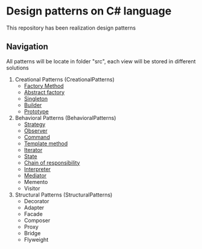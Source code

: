 # Design patterns on C# language

This repository has been realization design patterns

## Navigation

All patterns will be locate in folder "src", each view will be stored in different solutions

1. Creational Patterns (CreationalPatterns)
   - <a href="https://github.com/prn-ic/patterns-on-sharp/tree/main/src/CreationalPatterns/FactoryMethod">Factory Method</a>
   - <a href="https://github.com/prn-ic/patterns-on-sharp/tree/main/src/CreationalPatterns/AbstractFactory">Abstract factory</a>
   - <a href="https://github.com/prn-ic/patterns-on-sharp/tree/main/src/CreationalPatterns/Singleton">Singleton</a>
   - <a href="https://github.com/prn-ic/patterns-on-sharp/tree/main/src/CreationalPatterns/Builder">Builder</a>
   - <a href="https://github.com/prn-ic/patterns-on-sharp/tree/main/src/CreationalPatterns/Prototype">Prototype</a>
2. Behavioral Patterns (BehavioralPatterns)
   - <a href="https://github.com/prn-ic/patterns-on-sharp/tree/main/src/BehavioralPatterns/Strategy">Strategy</a>
   - <a href="https://github.com/prn-ic/patterns-on-sharp/tree/main/src/BehavioralPatterns/Observer">Observer</a>
   - <a href="https://github.com/prn-ic/patterns-on-sharp/tree/main/src/BehavioralPatterns/Command">Command</a>
   - <a href="https://github.com/prn-ic/patterns-on-sharp/tree/main/src/BehavioralPatterns/TemplateMethod">Template method</a>
   - <a href="https://github.com/prn-ic/patterns-on-sharp/tree/main/src/BehavioralPatterns/Iterator">Iterator</a>
   - <a href="https://github.com/prn-ic/patterns-on-sharp/tree/main/src/BehavioralPatterns/State">State</a>
   - <a href="https://github.com/prn-ic/patterns-on-sharp/tree/main/src/BehavioralPatterns/ChainOfResponsibility">Chain of responsibility</a>
   - <a href="https://github.com/prn-ic/patterns-on-sharp/tree/main/src/BehavioralPatterns/Interpreter">Interpreter</a>
   - <a href="https://github.com/prn-ic/patterns-on-sharp/tree/main/src/BehavioralPatterns/Mediator">Mediator</a>
   - Memento
   - Visitor
3. Structural Patterns (StructuralPatterns)
   - Decorator
   - Adapter
   - Facade
   - Composer
   - Proxy
   - Bridge
   - Flyweight